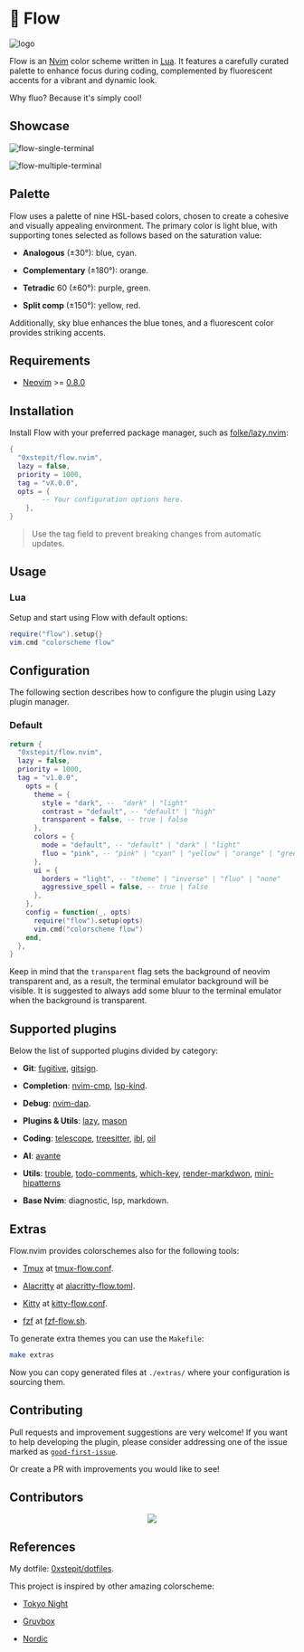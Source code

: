 # 🌊 Flow

![logo](https://github.com/user-attachments/assets/d4a06c71-4f1b-4375-969a-77f8d30b1fb5)

Flow is an [Nvim](https://github.com/neovim/neovim) color scheme written in
[Lua](https://www.lua.org/). It features a carefully curated palette to enhance
focus during coding, complemented by fluorescent accents for a vibrant and dynamic look.

Why fluo? Because it's simply cool!

## Showcase

![flow-single-terminal](https://github.com/user-attachments/assets/36f1fb1b-c4c1-41c3-910b-e0d0de4d1bfe)

![flow-multiple-terminal](https://github.com/user-attachments/assets/9d1f367a-7a9d-478d-9fe0-a67bd33eca1a)

## Palette

Flow uses a palette of nine HSL-based colors, chosen to create a cohesive and visually appealing
environment. The primary color is light blue, with supporting tones selected as follows based on
the saturation value:

- **Analogous** (±30°): blue, cyan.

- **Complementary** (±180°): orange.

- **Tetradic** 60 (±60°): purple, green.

- **Split comp** (±150°): yellow, red.

Additionally, sky blue enhances the blue tones, and a fluorescent color provides striking accents.

## Requirements

- [Neovim](https://github.com/neovim/neovim) >=
  [0.8.0](https://github.com/neovim/neovim/releases/tag/v0.8.0)

## Installation

Install Flow with your preferred package manager, such as
[folke/lazy.nvim](https://github.com/folke/lazy.nvim):

```lua
{
  "0xstepit/flow.nvim",
  lazy = false,
  priority = 1000,
  tag = "vX.0.0",
  opts = {
        -- Your configuration options here.
    },
}
```

> Use the tag field to prevent breaking changes from automatic updates.

## Usage

### Lua

Setup and start using Flow with default options:

```lua
require("flow").setup{}
vim.cmd "colorscheme flow"
```

## Configuration

The following section describes how to configure the plugin using Lazy plugin manager.

### Default

```lua
return {
  "0xstepit/flow.nvim",
  lazy = false,
  priority = 1000,
  tag = "v1.0.0",
    opts = {
      theme = {
        style = "dark", --  "dark" | "light"
        contrast = "default", -- "default" | "high"
        transparent = false, -- true | false
      },
      colors = {
        mode = "default", -- "default" | "dark" | "light"
        fluo = "pink", -- "pink" | "cyan" | "yellow" | "orange" | "green"
      },
      ui = {
        borders = "light", -- "theme" | "inverse" | "fluo" | "none"
        aggressive_spell = false, -- true | false
      },
    },
    config = function(_, opts)
      require("flow").setup(opts)
      vim.cmd("colorscheme flow")
    end,
  },
}
```

Keep in mind that the `transparent` flag sets the background of neovim transparent and, as a
result, the terminal emulator background will be visible. It is suggested to always add some bluur
to the terminal emulator when the background is transparent.

## Supported plugins

Below the list of supported plugins divided by category:

- **Git**: [fugitive](https://github.com/tpope/vim-fugitive), [gitsign](https://github.com/lewis6991/gitsigns.nvim).

- **Completion**: [nvim-cmp](https://github.com/hrsh7th/nvim-cmp), [lsp-kind](https://github.com/onsails/lspkind.nvim).

- **Debug**: [nvim-dap](https://github.com/mfussenegger/nvim-dap).

- **Plugins & Utils**: [lazy](https://github.com/folke/lazy.nvim),
  [mason](https://github.com/williamboman/mason.nvim)

- **Coding**: [telescope](https://github.com/nvim-telescope/telescope.nvim),
  [treesitter](https://github.com/nvim-treesitter/nvim-treesitter),
  [ibl](https://github.com/lukas-reineke/indent-blankline.nvim),
  [oil](https://github.com/stevearc/oil.nvim)

- **AI**: [avante](https://github.com/yetone/avante.nvim)

- **Utils**: [trouble](https://github.com/folke/trouble.nvim),
  [todo-comments](https://github.com/folke/todo-comments.nvim),
  [which-key](https://github.com/folke/which-key.nvim),
  [render-markdwon](https://github.com/MeanderingProgrammer/render-markdown.nvim),
  [mini-hipatterns](https://github.com/echasnovski/mini.hipatterns)

- **Base Nvim**: diagnostic, lsp, markdown.

## Extras

Flow.nvim provides colorschemes also for the following tools:

- [Tmux](https://github.com/tmux/tmux/wiki) at [tmux-flow.conf](./extra/tmux-flow.conf).

- [Alacritty](https://alacritty.org/) at [alacritty-flow.toml](./extra/alacritty-flow.toml).

- [Kitty](https://sw.kovidgoyal.net/kitty/) at [kitty-flow.conf](./extra/kitty-flow.conf).

- [fzf](https://github.com/junegunn/fzf) at [fzf-flow.sh](./extra/fzf-flow.sh).

To generate extra themes you can use the `Makefile`:

```sh
make extras
```

Now you can copy generated files at `./extras/` where your configuration is sourcing them.

## Contributing

Pull requests and improvement suggestions are very welcome! If you want to help
developing the plugin, please consider addressing one of the issue marked as
[`good-first-issue`](https://github.com/0xstepit/flow.nvim/issues?q=is%3Aopen+is%3Aissue+label%3A%22good+first+issue%22).

Or create a PR with improvements you would like to see!

## Contributors

<p align="center">
    <a href="https://github.com/0xstepit/flow.nvim/graphs/contributors">
        <img src="https://contrib.rocks/image?repo=0xstepit/flow.nvim" />
    </a>
</p>

## References

My dotfile: [0xstepit/dotfiles](https://github.com/0xstepit/dotfiles).

This project is inspired by other amazing colorscheme:

- [Tokyo Night](https://github.com/folke/tokyonight.nvim)

- [Gruvbox](https://github.com/morhetz/gruvbox)

- [Nordic](https://github.com/AlexvZyl/nordic.nvim)
